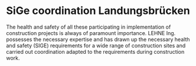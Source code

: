# SiGe coordination Landungsbrücken

The health and safety of all these participating in implementation 
of construction projects is always of paramount importance. LEHNE Ing. 
possesses the necessary expertise and has drawn up the necessary health 
and safety (SIGE) requirements for a wide range of construction sites 
and carried out coordination adapted to the requirements during 
construction work.